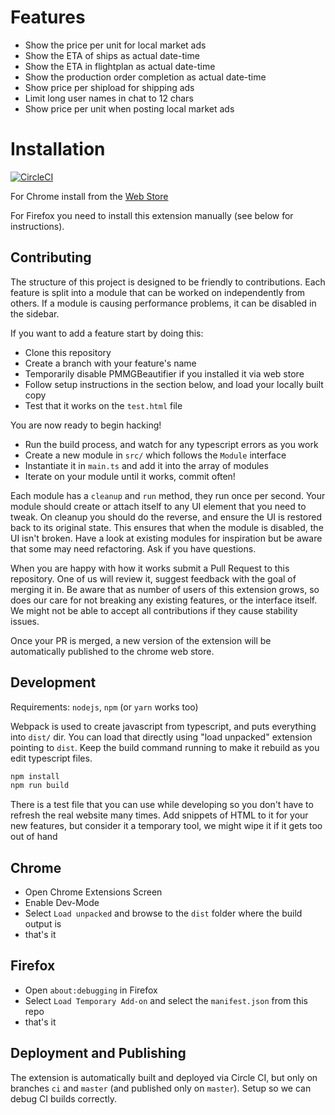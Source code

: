 # Features

* Show the price per unit for local market ads
* Show the ETA of ships as actual date-time
* Show the ETA in flightplan as actual date-time
* Show the production order completion as actual date-time
* Show price per shipload for shipping ads
* Limit long user names in chat to 12 chars
* Show price per unit when posting local market ads

# Installation
[![CircleCI](https://circleci.com/gh/YarekTyshchenko/PMMGBeautifier.svg?style=shield)](https://circleci.com/gh/YarekTyshchenko/PMMGBeautifier)

For Chrome install from the [Web Store](https://chrome.google.com/webstore/detail/pmmg-beautifier/joibdcdllfaoegdpjkefncnmcmbkkabi)

For Firefox you need to install this extension manually (see below for instructions). 

## Contributing

The structure of this project is designed to be friendly to contributions.
Each feature is split into a module that can be worked on independently
from others. If a module is causing performance problems, it can be disabled
in the sidebar.

If you want to add a feature start by doing this:
- Clone this repository
- Create a branch with your feature's name
- Temporarily disable PMMGBeautifier if you installed it via web store 
- Follow setup instructions in the section below, and load your locally built copy
- Test that it works on the `test.html` file

You are now ready to begin hacking!
- Run the build process, and watch for any typescript errors as you work
- Create a new module in `src/` which follows the `Module` interface
- Instantiate it in `main.ts` and add it into the array of modules
- Iterate on your module until it works, commit often!

Each module has a `cleanup` and `run` method, they run once per second.
Your module should create or attach itself to any UI element that you need
to tweak. On cleanup you should do the reverse, and ensure the UI is
restored back to its original state. This ensures that when the module is
disabled, the UI isn't broken. Have a look at existing modules for inspiration
but be aware that some may need refactoring. Ask if you have questions.

When you are happy with how it works submit a Pull Request to this repository.
One of us will review it, suggest feedback with the goal of merging it in.
Be aware that as number of users of this extension grows, so does our care for
not breaking any existing features, or the interface itself. We might not be
able to accept all contributions if they cause stability issues.

Once your PR is merged, a new version of the extension will be automatically
published to the chrome web store.

## Development

Requirements: `nodejs`, `npm` (or `yarn` works too)

Webpack is used to create javascript from typescript, and puts everything into
`dist/` dir.
You can load that directly using "load unpacked" extension pointing to `dist`.
Keep the build command running to make it rebuild as you edit typescript files.
```bash
npm install
npm run build
```

There is a test file that you can use while developing so you don't have to
refresh the real website many times. Add snippets of HTML to it for your new
features, but consider it a temporary tool, we might wipe it if it gets too
out of hand

## Chrome

* Open Chrome Extensions Screen
* Enable Dev-Mode
* Select `Load unpacked` and browse to the `dist` folder where the build output is
* that's it

## Firefox

* Open `about:debugging` in Firefox
* Select `Load Temporary Add-on` and select the `manifest.json` from this repo
* that's it

## Deployment and Publishing

The extension is automatically built and deployed via Circle CI, but only on
branches `ci` and `master` (and published only on `master`). Setup so we
can debug CI builds correctly.
